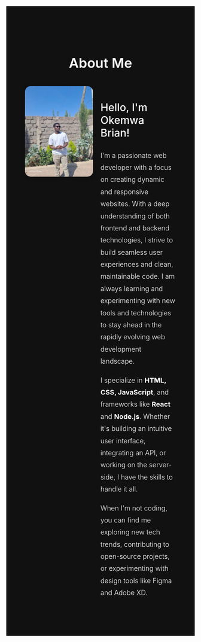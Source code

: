 <section id="about" style="padding: 80px 10%; background-color: #111;">
    <h2 style="text-align: center; color: white; font-size: 36px; font-weight: 600;">About Me</h2>
    <div style="display: flex; flex-wrap: wrap; justify-content: space-between; margin-top: 40px;">
        <div style="flex-basis: 45%; color: white;">
            <img src="Okemwa.jpg" alt="my photo" style="width: 100%; border-radius: 15px; box-shadow: 0 4px 8px rgba(0,0,0,0.3);">
        </div>
        <div style="flex-basis: 50%; color: white;">
            <h3 style="font-size: 28px; font-weight: 500;">Hello, I'm Okemwa Brian!</h3>
            <p style="font-size: 18px; line-height: 1.8; font-weight: 300;">
                I'm a passionate web developer with a focus on creating dynamic and responsive websites. 
                With a deep understanding of both frontend and backend technologies, I strive to build seamless 
                user experiences and clean, maintainable code. I am always learning and experimenting with new tools 
                and technologies to stay ahead in the rapidly evolving web development landscape.
            </p>
            <p style="font-size: 18px; line-height: 1.8; font-weight: 300;">
                I specialize in <strong>HTML, CSS, JavaScript</strong>, and frameworks like <strong>React</strong> and 
                <strong>Node.js</strong>. Whether it's building an intuitive user interface, integrating an API, or working 
                on the server-side, I have the skills to handle it all.
            </p>
            <p style="font-size: 18px; line-height: 1.8; font-weight: 300;">
                When I'm not coding, you can find me exploring new tech trends, contributing to open-source projects, 
                or experimenting with design tools like Figma and Adobe XD.
            </p>
        </div>
    </div>
</section>
